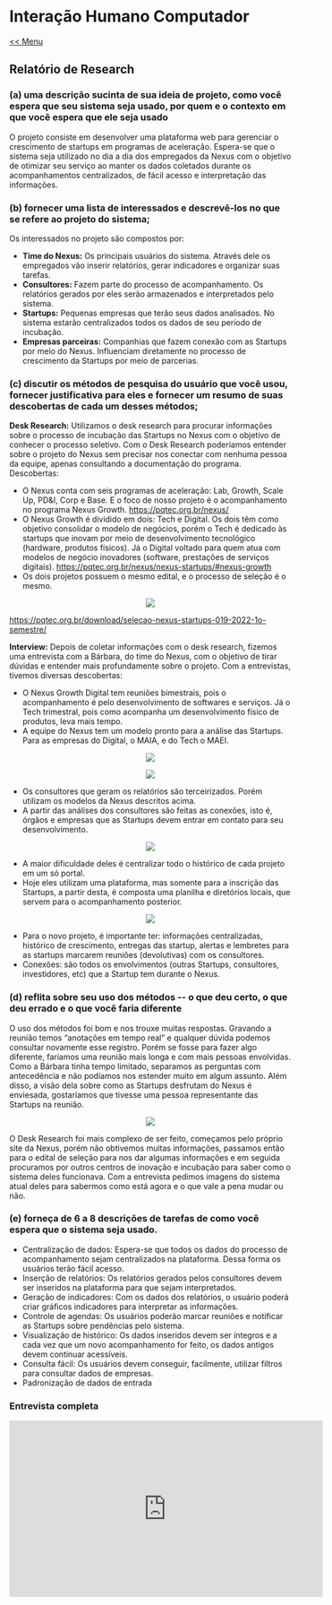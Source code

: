 ﻿# Interação Humano Computador
[<< Menu](../README.md)

## **Relatório de Research**

### **(a) uma descrição sucinta de sua ideia de projeto, como você espera que seu sistema seja usado, por quem e o contexto em que você espera que ele seja usado**

O projeto consiste em desenvolver uma plataforma web para gerenciar o crescimento de startups em programas de aceleração. Espera-se que o sistema seja utilizado no dia a dia dos empregados da Nexus com o objetivo de otimizar seu serviço ao manter os dados coletados durante os acompanhamentos centralizados, de fácil acesso e interpretação das informações.

### **(b) fornecer uma lista de interessados ​​e descrevê-los no que se refere ao projeto do sistema;**

Os interessados no projeto são compostos por:

* **Time do Nexus:** Os principais usuários do sistema. Através dele os empregados vão inserir relatórios, gerar indicadores e organizar suas tarefas.
* **Consultores:** Fazem parte do processo de acompanhamento. Os relatórios gerados por eles serão armazenados e interpretados pelo sistema.
* **Startups:** Pequenas empresas que terão seus dados analisados. No sistema estarão centralizados todos os dados de seu período de incubação. 
* **Empresas parceiras:** Companhias que fazem conexão com as Startups por meio do Nexus. Influenciam diretamente no processo de crescimento da Startups por meio de parcerias.

### **(c) discutir os métodos de pesquisa do usuário que você usou, fornecer justificativa para eles e fornecer um resumo de suas descobertas de cada um desses métodos;**

**Desk Research:** Utilizamos o desk research para procurar informações sobre o processo de incubação das Startups no Nexus com o objetivo de conhecer o processo seletivo. Com o Desk Research poderíamos entender sobre o projeto do Nexus sem precisar nos conectar com nenhuma pessoa da equipe, apenas consultando a documentação do programa. Descobertas:

* O Nexus conta com seis programas de aceleração: Lab, Growth, Scale Up, PD&I, Corp e Base. E o foco de nosso projeto é o acompanhamento no programa Nexus Growth. https://pqtec.org.br/nexus/
* O Nexus Growth é dividido em dois: Tech e Digital. Os dois têm como objetivo consolidar o modelo de negócios, porém o Tech é dedicado às startups que inovam por meio de desenvolvimento tecnológico (hardware, produtos físicos). Já o Digital voltado para quem atua com modelos de negócio inovadores (software, prestações de serviços digitais). <https://pqtec.org.br/nexus/nexus-startups/#nexus-growth>
* Os dois projetos possuem o mesmo edital, e o processo de seleção é o mesmo. 

<p align="center">
  <img src="./img/research/etapas-processo.png"/>
</p>

<https://pqtec.org.br/download/selecao-nexus-startups-019-2022-1o-semestre/>

**Interview:** Depois de coletar informações com o desk research, fizemos uma entrevista com a Bárbara, do time do Nexus, com o objetivo de tirar dúvidas e entender mais profundamente sobre o projeto. Com a entrevistas, tivemos diversas descobertas:

* O Nexus Growth Digital tem reuniões bimestrais, pois o acompanhamento é pelo desenvolvimento de softwares e serviços. Já o Tech trimestral, pois como acompanha um desenvolvimento físico de produtos, leva mais tempo.
* A equipe do Nexus tem um modelo pronto para a análise das Startups. Para as empresas do Digital, o MAIA, e do Tech o MAEI.

<p align="center">
  <img src="./img/research/maia.png"/>
</p>

<p align="center">
  <img src="./img/research/maei.png"/>
</p>

* Os consultores que geram os relatórios são terceirizados. Porém utilizam os modelos da Nexus descritos acima.
* A partir das análises dos consultores são feitas as conexões, isto é, órgãos e empresas que as Startups devem entrar em contato para seu desenvolvimento.

<p align="center">
  <img src="./img/research/conexoes.png"/>
</p>

* A maior dificuldade deles é centralizar todo o histórico de cada projeto em um só portal.
* Hoje eles utilizam uma plataforma, mas somente para a inscrição das Startups, a partir desta, é composta uma planilha e diretórios locais, que servem para o acompanhamento posterior.

<p align="center">
  <img src="./img/research/sistema-atual.png"/>
</p>

* Para o novo projeto, é importante ter: informações centralizadas, histórico de crescimento, entregas das startup, alertas e lembretes para as startups marcarem reuniões (devolutivas) com os consultores.
* Conexões: são todos os envolvimentos (outras Startups, consultores, investidores, etc) que a Startup tem durante o Nexus.

### **(d) reflita sobre seu uso dos métodos -- o que deu certo, o que deu errado e o que você faria diferente**

O uso dos métodos foi bom e nos trouxe muitas respostas. Gravando a reunião temos “anotações em tempo real” e qualquer dúvida podemos consultar novamente esse registro. Porém se fosse para fazer algo diferente, faríamos uma reunião mais longa e com mais pessoas envolvidas. Como a Bárbara tinha tempo limitado, separamos as perguntas com antecedência e não podíamos nos estender muito em algum assunto. Além disso, a visão dela sobre como as Startups desfrutam do Nexus é enviesada, gostaríamos que tivesse uma pessoa representante das Startups na reunião. 

<p align="center">
  <img src="./img/research/perguntas.png"/>
</p>

O Desk Research foi mais complexo de ser feito, começamos pelo próprio site da Nexus, porém não obtivemos muitas informações, passamos então para o edital de seleção para nos dar algumas informações e em seguida procuramos por outros centros de inovação e incubação para saber como o sistema deles funcionava. Com a entrevista pedimos imagens do sistema atual deles para sabermos como está agora e o que vale a pena mudar ou não.

### **(e) forneça de 6 a 8 descrições de tarefas de como você espera que o sistema seja usado.**

* Centralização de dados: Espera-se que todos os dados do processo de acompanhamento sejam centralizados na plataforma. Dessa forma os usuários terão fácil acesso.
* Inserção de relatórios: Os relatórios gerados pelos consultores devem ser inseridos na plataforma para que sejam interpretados.
* Geração de indicadores: Com os dados dos relatórios, o usuário poderá criar gráficos indicadores para interpretar as informações.
* Controle de agendas: Os usuários poderão marcar reuniões e notificar as Startups sobre pendências pelo sistema.
* Visualização de histórico: Os dados inseridos devem ser íntegros e a cada vez que um novo acompanhamento for feito, os dados antigos devem continuar acessíveis.
* Consulta fácil: Os usuários devem conseguir, facilmente, utilizar filtros para consultar dados de empresas.
* Padronização de dados de entrada

### **Entrevista completa**
<p align="center">  
  <iframe width="560" height="315" src="https://www.youtube.com/embed/DFc-A5jR-qo" title="YouTube video player" frameborder="0" allow="accelerometer; autoplay; clipboard-write; encrypted-media; gyroscope; picture-in-picture" allowfullscreen></iframe>
</p>